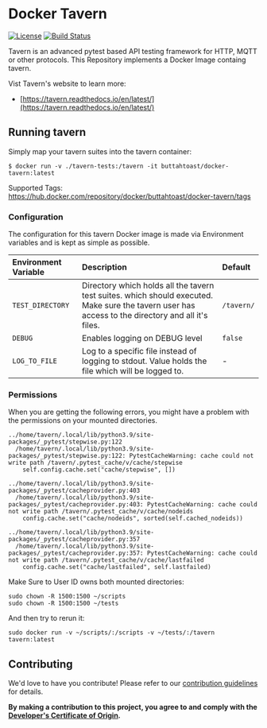# Docker Tavern

[![License](https://img.shields.io/badge/License-Apache%202.0-blue.svg)](https://opensource.org/licenses/Apache-2.0)
[![Build Status](https://drone.buttahtoast.ch/api/badges/buttahtoast/docker-tavern/status.svg)](https://drone.buttahtoast.ch/buttahtoast/docker-tavern)

Tavern is an advanced pytest based API testing framework for HTTP, MQTT or other protocols. This Repository implements a Docker Image containg tavern.

Vist Tavern's website to learn more:

  * [https://tavern.readthedocs.io/en/latest/](https://tavern.readthedocs.io/en/latest/)

## Running tavern

Simply map your tavern suites into the tavern container:

```
$ docker run -v ./tavern-tests:/tavern -it buttahtoast/docker-tavern:latest
```

Supported Tags: https://hub.docker.com/repository/docker/buttahtoast/docker-tavern/tags

### Configuration

The configuration for this tavern Docker image is made via Environment variables and is kept as simple as possible.

|**Environment Variable**|**Description**|**Default**|
|:-----------------------|:--------------|:----------|
| `TEST_DIRECTORY` | Directory which holds all the tavern test suites. which should executed. Make sure the tavern user has access to the directory and all it's files. | `/tavern/` |
| `DEBUG` | Enables logging on DEBUG level | `false` |
| `LOG_TO_FILE` | Log to a specific file instead of logging to stdout. Value holds the file which will be logged to. | - |


### Permissions

When you are getting the following errors, you might have a problem with the permissions on your mounted directories.

```
../home/tavern/.local/lib/python3.9/site-packages/_pytest/stepwise.py:122
  /home/tavern/.local/lib/python3.9/site-packages/_pytest/stepwise.py:122: PytestCacheWarning: cache could not write path /tavern/.pytest_cache/v/cache/stepwise
    self.config.cache.set("cache/stepwise", [])

../home/tavern/.local/lib/python3.9/site-packages/_pytest/cacheprovider.py:403
  /home/tavern/.local/lib/python3.9/site-packages/_pytest/cacheprovider.py:403: PytestCacheWarning: cache could not write path /tavern/.pytest_cache/v/cache/nodeids
    config.cache.set("cache/nodeids", sorted(self.cached_nodeids))

../home/tavern/.local/lib/python3.9/site-packages/_pytest/cacheprovider.py:357
  /home/tavern/.local/lib/python3.9/site-packages/_pytest/cacheprovider.py:357: PytestCacheWarning: cache could not write path /tavern/.pytest_cache/v/cache/lastfailed
    config.cache.set("cache/lastfailed", self.lastfailed)
```

Make Sure to User ID owns both mounted directories:

```
sudo chown -R 1500:1500 ~/scripts
sudo chown -R 1500:1500 ~/tests
```

And then try  to rerun it:

```
sudo docker run -v ~/scripts/:/scripts -v ~/tests/:/tavern tavern:latest
```

## Contributing

We'd love to have you contribute! Please refer to our [contribution guidelines](CONTRIBUTING.md) for details.

**By making a contribution to this project, you agree to and comply with the
[Developer's Certificate of Origin](https://developercertificate.org/).**
